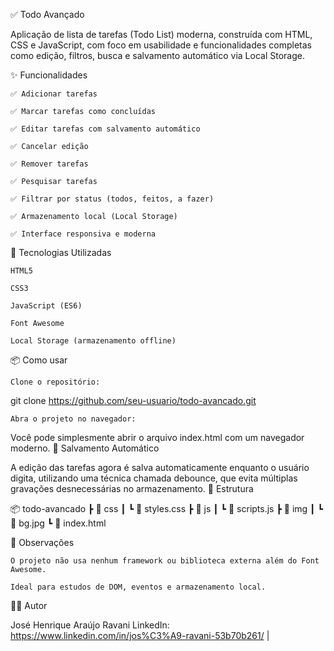 ✅ Todo Avançado

Aplicação de lista de tarefas (Todo List) moderna, construída com HTML, CSS e JavaScript, com foco em usabilidade e funcionalidades completas como edição, filtros, busca e salvamento automático via Local Storage.

<!-- Coloque aqui um link de imagem se desejar -->
✨ Funcionalidades

    ✅ Adicionar tarefas

    ✅ Marcar tarefas como concluídas

    ✅ Editar tarefas com salvamento automático

    ✅ Cancelar edição

    ✅ Remover tarefas

    ✅ Pesquisar tarefas

    ✅ Filtrar por status (todos, feitos, a fazer)

    ✅ Armazenamento local (Local Storage)

    ✅ Interface responsiva e moderna

🚀 Tecnologias Utilizadas

    HTML5

    CSS3

    JavaScript (ES6)

    Font Awesome

    Local Storage (armazenamento offline)

📦 Como usar

    Clone o repositório:

git clone https://github.com/seu-usuario/todo-avancado.git

    Abra o projeto no navegador:

Você pode simplesmente abrir o arquivo index.html com um navegador moderno.
💾 Salvamento Automático

A edição das tarefas agora é salva automaticamente enquanto o usuário digita, utilizando uma técnica chamada debounce, que evita múltiplas gravações desnecessárias no armazenamento.
📁 Estrutura

📦 todo-avancado
 ┣ 📂 css
 ┃ ┗ 📜 styles.css
 ┣ 📂 js
 ┃ ┗ 📜 scripts.js
 ┣ 📂 img
 ┃ ┗ 📸 bg.jpg
 ┗ 📜 index.html

📌 Observações

    O projeto não usa nenhum framework ou biblioteca externa além do Font Awesome.

    Ideal para estudos de DOM, eventos e armazenamento local.

🧑‍💻 Autor

José Henrique Araújo Ravani
LinkedIn: https://www.linkedin.com/in/jos%C3%A9-ravani-53b70b261/ |
